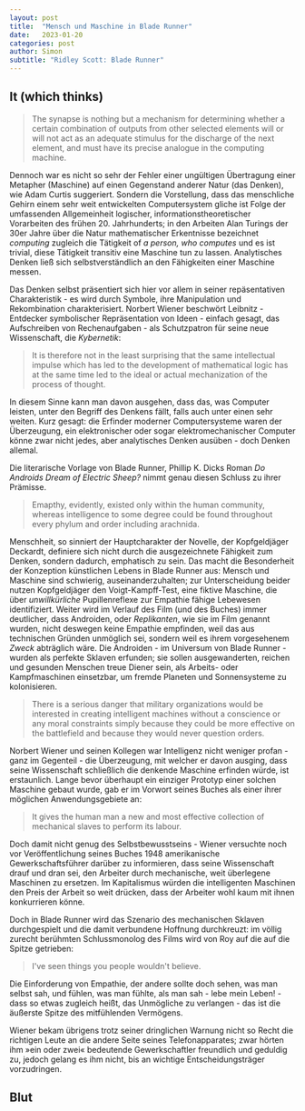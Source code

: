 ```yaml
---
layout: post
title:  "Mensch und Maschine in Blade Runner"
date:   2023-01-20
categories: post
author: Simon
subtitle: "Ridley Scott: Blade Runner"
---
```



## It (which thinks)

> The synapse is nothing but a mechanism for determining whether a certain combination of outputs from other selected elements will or will not act as an adequate stimulus for the discharge of the next element, and must have its precise analogue in the computing machine.

Dennoch war es nicht so sehr der Fehler einer ungültigen Übertragung einer Metapher (Maschine) auf einen Gegenstand anderer Natur (das Denken), wie Adam Curtis suggeriert. Sondern die Vorstellung, dass das menschliche Gehirn einem sehr weit entwickelten Computersystem gliche ist Folge der umfassenden Allgemeinheit logischer, informationstheoretischer Vorarbeiten des frühen 20. Jahrhunderts; in den  Arbeiten Alan Turings der 30er Jahre über die Natur mathematischer Erkentnisse bezeichnet *computing* zugleich die Tätigkeit of *a person, who computes* und es ist trivial, diese Tätigkeit transitiv eine Maschine tun zu lassen. Analytisches Denken ließ sich selbstverständlich an den Fähigkeiten einer Maschine messen.

Das Denken selbst präsentiert sich hier vor allem in seiner repäsentativen Charakteristik - es wird durch Symbole, ihre Manipulation und Rekombination charakterisiert. Norbert Wiener beschwört Leibnitz - Entdecker symbolischer Repräsentation von Ideen - einfach gesagt, das Aufschreiben von Rechenaufgaben - als Schutzpatron für seine neue Wissenschaft, die *Kybernetik*:

> It is therefore not in the least surprising that the same intellectual impulse which has led to the development of mathematical logic has at the same time led to the ideal or actual mechanization of the process of thought.

In diesem Sinne kann man davon ausgehen, dass das, was Computer leisten, unter den Begriff des Denkens fällt, falls auch unter einen sehr weiten. Kurz gesagt: die Erfinder moderner Computersysteme waren der Überzeugung, ein elektronischer oder sogar elektromechanischer Computer könne zwar nicht jedes, aber analytisches Denken ausüben - doch Denken allemal.

Die literarische Vorlage von Blade Runner, Phillip K. Dicks Roman *Do Androids Dream of Electric Sheep?* nimmt genau diesen Schluss zu ihrer Prämisse.

> Emapthy, evidently, existed only within the human community, whereas intelligence to some degree could be found throughout every phylum and order including arachnida.

Menschheit, so sinniert der Hauptcharakter der Novelle, der Kopfgeldjäger Deckardt, definiere sich nicht durch die ausgezeichnete Fähigkeit zum Denken, sondern dadurch, emphatisch zu sein. Das macht die Besonderheit der Konzeption künstlichen Lebens in Blade Runner aus: Mensch und Maschine sind schwierig, auseinanderzuhalten; zur Unterscheidung beider nutzen Kopfgeldjäger den Voigt-Kampff-Test, eine fiktive Maschine, die über *unwillkürliche* Pupillenreflexe zur Empathie fähige Lebewesen identifiziert. Weiter wird im Verlauf des Film (und des Buches) immer deutlicher, dass Androiden, oder *Replikanten*, wie sie im Film genannt wurden, nicht deswegen keine Empathie empfinden, weil das aus technischen Gründen unmöglich sei, sondern weil es ihrem vorgesehenem *Zweck* abträglich wäre. Die Androiden - im Universum von Blade Runner - wurden als perfekte Sklaven erfunden; sie sollen ausgewanderten, reichen und gesunden Menschen treue Diener sein, als Arbeits- oder Kampfmaschinen einsetzbar, um fremde Planeten und Sonnensysteme zu kolonisieren.

> There is a serious danger that military organizations would be interested in creating intelligent machines without a conscience or any moral constraints simply because they could be more effective on the battlefield and because they would never question orders.

Norbert Wiener und seinen Kollegen war Intelligenz nicht weniger profan - ganz im Gegenteil - die Überzeugung, mit welcher er davon ausging, dass seine Wissenschaft schließlich die denkende Maschine erfinden würde, ist erstaunlich. Lange bevor überhaupt ein einziger Prototyp einer solchen Maschine gebaut wurde, gab er im Vorwort seines Buches als einer ihrer möglichen Anwendungsgebiete  an:

> It gives the human man a new and most effective collection of mechanical slaves to perform its labour.

Doch damit nicht genug des Selbstbewusstseins - Wiener versuchte noch vor Veröffentlichung seines Buches 1948 amerikanische Gewerkschaftsführer darüber zu informieren, dass seine Wissenschaft drauf und dran sei, den Arbeiter durch mechanische, weit überlegene Maschinen zu ersetzen. Im Kapitalismus würden die intelligenten Maschinen den Preis der Arbeit so weit drücken, dass der Arbeiter wohl kaum mit ihnen konkurrieren könne.

Doch in Blade Runner wird das Szenario des mechanischen Sklaven durchgespielt und die damit verbundene Hoffnung durchkreuzt: im völlig zurecht berühmten Schlussmonolog des Films wird von Roy auf die auf die Spitze getrieben: 

> I've seen things you people wouldn't believe.

Die Einforderung von Empathie, der andere sollte doch sehen, was man selbst sah, und fühlen, was man fühlte, als man sah - lebe mein Leben! - dass so etwas zugleich heißt, das Unmögliche zu verlangen - das ist die äußerste Spitze des mitfühlenden Vermögens.

Wiener bekam übrigens trotz seiner dringlichen Warnung nicht so Recht die richtigen Leute an die andere Seite seines Telefonapparates; zwar hörten ihm »ein oder zwei« bedeutende Gewerkschaftler freundlich und geduldig zu, jedoch gelang es ihm nicht,  bis an wichtige Entscheidungsträger vorzudringen.

## Blut





<!-- 

Trotz Antagonismus zwischen Roy und Deckard gehen sie aufeinander zu

Gerade die Ernüchterung der 70er & 80er Jahre, dass das Denken nicht so einfach maschinell zu erzeugen ist, der Arbeiter nicht aufsteht aus der Wissenschaft, macht ihn optimal um zu modellieren wenn wir versuchen auf das nicht-emphatische, das mörderische Andere, das verurteilt-zum-sterben, das defekte zuzugehen.

Als Deckard ängstlich, besiegt und um sein Leben verzweifelt über dem Abgrund hängt, Roy über ihm sich aufbaut und sagt:

> Quite an experience to live in feat isn't it? That's what it is to be a slave.

ist der Kampf vorüber. Es ging nie darum, den Mörder zu morden. Es ging darum, verstanden zu werden.

Einer kleinen Gruppe von Wissenschaftlern - solche, deren Feld bislang theoretisch bis seltsam anmutete - bereitete der 2. Weltkrieg einen großen Auftritt. Der Krieg gab ihrer Wissenschaft, die irgendwo zwischen Teilgebieten der Mathematik, der Logik, der Physik und der Philosophie ihren Ursprung und noch lange keinen Namen hatte, die Gelegenheit zur Verwirklichung theoretischer Erkentnisse, und mit ihren maschinellen Wirklichkeiten kamen nur mehr neue Erkentnisse zur Welt: Jedenfalls wurden Ende der 30er Jahre die ersten - in fast allen Konfliktparteien zeitgleich, kein Wunder, denn sie waren Kopfgeburten, vorbereitet durch internationale, jahrzehntelange theoretische Arbeit auf den Gebieten der formalen Logik, Algebra und der Erforschung statistischer Mechanik und thermodynamischer Prinzipien.

Computer schon deswegen keine Metapher, weil Computer = the person, who computes

1. Mechanisch, Vakuumröhren und Magnettechnik, Transistortechnik


https://documents-dds-ny.un.org/doc/UNDOC/GEN/N21/037/72/PDF/N2103772.pdf?OpenElement  -- S. 17 UN Bericht
https://thebulletin.org/2021/05/was-a-flying-killer-robot-used-in-libya-quite-possibly/ -- Hintergründe
 -->
